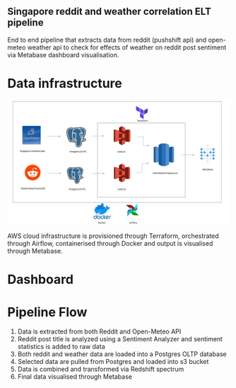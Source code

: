## Singapore reddit and weather correlation ELT pipeline

End to end pipeline that extracts data from reddit (pushshift api) and open-meteo weather api to check for effects of weather on reddit post sentiment via Metabase 
dashboard visualisation.



# Data infrastructure
![DE Infra](/assets/images/data_proj_flowchart.jpg)

AWS cloud infrastructure is provisioned through Terraform, orchestrated through Airflow, containerised through Docker and output is visualised through Metabase.

# Dashboard


# Pipeline Flow

1. Data is extracted from both Reddit and Open-Meteo API
2. Reddit post title is analyzed using a Sentiment Analyzer and sentiment statistics is added to raw data
3. Both reddit and weather data are loaded into a Postgres OLTP database
4. Selected data are pulled from Postgres and loaded into s3 bucket
5. Data is combined and transformed via Redshift spectrum
6. Final data visualised through Metabase
